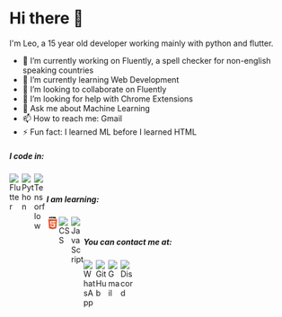 # Hi there 👋

I'm Leo, a 15 year old developer working mainly with python and flutter.

- 🔭 I’m currently working on Fluently, a spell checker for non-english speaking countries
- 🌱 I’m currently learning Web Development
- 👯 I’m looking to collaborate on Fluently
- 🤔 I’m looking for help with Chrome Extensions
- 💬 Ask me about Machine Learning
- 📫 How to reach me: Gmail
- ⚡ Fun fact: I learned ML before I learned HTML

##### I code in:

<div>
  <a target="_blank" href="https://www.flutter.dev/">
    <img align="left" alt="Flutter" width="22px" src="https://roszkowski.dev/images/2020-05-04/logo_flutter_1080px_clr.png" />
  </a>
  <a target="_blank" href="https://www.python.org/">
    <img align="left" alt="Python" width="22px" src="https://cdn.jsdelivr.net/npm/simple-icons@v3/icons/python.svg" />
  </a>
  <a target="_blank" href="https://www.tensorflow.org/">
    <img align="left" alt="Tensorflow" width="22px" src="https://cdn.jsdelivr.net/npm/simple-icons@v3/icons/tensorflow.svg" />
  </a>
</div>

<br>

##### I am learning:

<div>
  <a target="_blank">
    <img align="left" alt="HTML" width="22px" src="https://raw.githubusercontent.com/github/explore/80688e429a7d4ef2fca1e82350fe8e3517d3494d/topics/html/html.png" />
  </a>
  <a target="_blank">
    <img align="left" alt="CSS" width="22px" src="https://cdn.jsdelivr.net/npm/simple-icons@v3/icons/css3.svg" />
  </a>
  <a target="_blank">
    <img align="left" alt="JavaScript" width="22px" src="https://cdn.jsdelivr.net/npm/simple-icons@v3/icons/javascript.svg" />
  </a>
</div>

<br>

##### You can contact me at:

<div>
  <a target="_blank" href="https://api.whatsapp.com/send?phone=41795675301">
    <img align="left" alt="WhatsApp" width="22px" src="https://cdn.jsdelivr.net/npm/simple-icons@v3/icons/whatsapp.svg" />
  </a>
  <a target="_blank" href="https://www.github.com/Leo-Strijbos/">
    <img align="left" alt="GitHub" width="22px" src="https://cdn.jsdelivr.net/npm/simple-icons@v3/icons/github.svg" />
  </a>
  <a target="_blank" href="mailto:leostersmail@gmail.com">
    <img align="left" alt="Gmail" width="22px" src="https://cdn.jsdelivr.net/npm/simple-icons@v3/icons/gmail.svg" />
  </a>
  <a target="_blank" href="https://www.discord.com/channels/@me/431452148425818122/">
    <img align="left" alt="Discord" width="22px" src="https://cdn.jsdelivr.net/npm/simple-icons@v3/icons/discord.svg" />
  </a>
</div>
